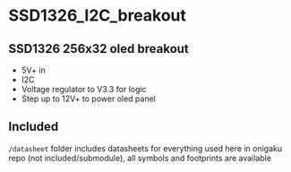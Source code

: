 # SSD1326_I2C_breakout

## SSD1326 256x32 oled breakout
- 5V+ in
- I2C
- Voltage regulator to V3.3 for logic
- Step up to 12V+ to power oled panel

## Included
`/datasheet` folder includes datasheets for everything used here
in onigaku repo (not included/submodule), all symbols and footprints are available
